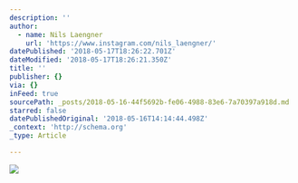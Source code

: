 ```yaml
---
description: ''
author:
  - name: Nils Laengner
    url: 'https://www.instagram.com/nils_laengner/'
datePublished: '2018-05-17T18:26:22.701Z'
dateModified: '2018-05-17T18:26:21.350Z'
title: ''
publisher: {}
via: {}
inFeed: true
sourcePath: _posts/2018-05-16-44f5692b-fe06-4988-83e6-7a70397a918d.md
starred: false
datePublishedOriginal: '2018-05-16T14:14:44.498Z'
_context: 'http://schema.org'
_type: Article

---
```

![](https://the-grid-user-content.s3-us-west-2.amazonaws.com/47e48935-f5c7-48fc-97c3-e7858013c2a2.jpg)